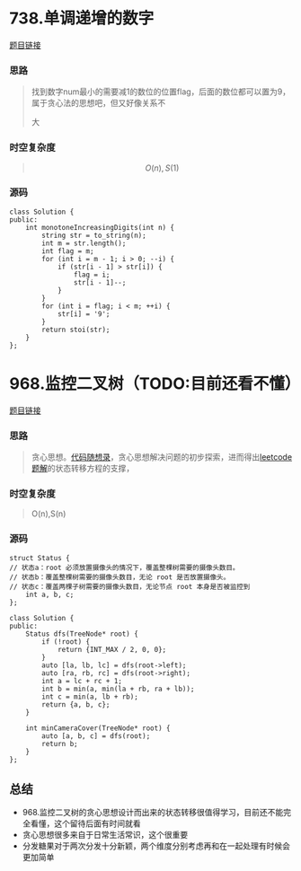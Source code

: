 # 738.单调递增的数字

[题目链接](https://leetcode.cn/problems/monotone-increasing-digits/description/)

### 思路

> 找到数字num最小的需要减1的数位的位置flag，后面的数位都可以置为9，属于贪心法的思想吧，但又好像关系不
>
> 大

### 时空复杂度

> $$O(n),S(1)$$

### 源码

```
class Solution {
public:
    int monotoneIncreasingDigits(int n) {
        string str = to_string(n);
        int m = str.length();
        int flag = m;
        for (int i = m - 1; i > 0; --i) {
            if (str[i - 1] > str[i]) {
                flag = i;
                str[i - 1]--;
            }
        }
        for (int i = flag; i < m; ++i) {
            str[i] = '9';
        }
        return stoi(str);
    }
};
```

# 968.监控二叉树（TODO:目前还看不懂）

[题目链接](https://leetcode.cn/problems/binary-tree-cameras/description/)

### 思路

> 贪心思想。[代码随想录](https://programmercarl.com/0968.%E7%9B%91%E6%8E%A7%E4%BA%8C%E5%8F%89%E6%A0%91.html#%E6%80%9D%E8%B7%AF)，贪心思想解决问题的初步探索，进而得出[leetcode题解](https://leetcode.cn/problems/binary-tree-cameras/solutions/422860/jian-kong-er-cha-shu-by-leetcode-solution/)的状态转移方程的支撑，

### 时空复杂度

> O(n),S(n)

### 源码

```
struct Status {
// 状态a：root 必须放置摄像头的情况下，覆盖整棵树需要的摄像头数目。
// 状态b：覆盖整棵树需要的摄像头数目，无论 root 是否放置摄像头。
// 状态c：覆盖两棵子树需要的摄像头数目，无论节点 root 本身是否被监控到
    int a, b, c;
};

class Solution {
public:
    Status dfs(TreeNode* root) {
        if (!root) {
            return {INT_MAX / 2, 0, 0};
        }
        auto [la, lb, lc] = dfs(root->left);
        auto [ra, rb, rc] = dfs(root->right);
        int a = lc + rc + 1;
        int b = min(a, min(la + rb, ra + lb));
        int c = min(a, lb + rb);
        return {a, b, c};
    }

    int minCameraCover(TreeNode* root) {
        auto [a, b, c] = dfs(root);
        return b;
    }
};
```

## 总结

* 968.监控二叉树的贪心思想设计而出来的状态转移很值得学习，目前还不能完全看懂，这个留待后面有时间就看
* 贪心思想很多来自于日常生活常识，这个很重要
* 分发糖果对于两次分发十分新颖，两个维度分别考虑再和在一起处理有时候会更加简单

